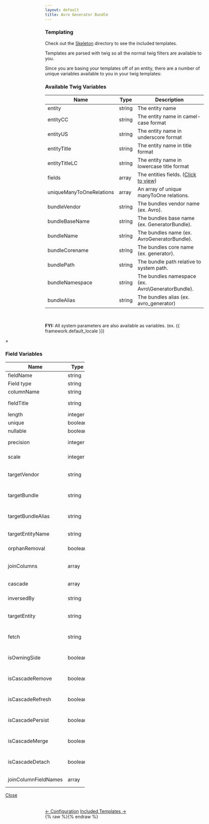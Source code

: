 ```yaml
---
layout: default
title: Avro Generator Bundle
---
```


<div class="page-header">
    <h3>Templating</h3>
</div>
<div class="row">
    <p>Check out the <a href="https://github.com/jdewit/GeneratorBundle/tree/master/Skeleton">Skeleton</a> directory to see the included templates.</p>
    <p>Templates are parsed with twig so all the normal twig filters are available to you.</p>
    <p>Since you are basing your templates off of an entity, there are a number of unique variables available to you in your twig templates:</p>
    <h3>Available Twig Variables</h3>
    <div class="row">
        <table class="table-bordered table-striped table-condensed span11">
            <thead>
                <tr>
                    <th>Name</th>
                    <th>Type</th>
                    <th>Description</th>
                </tr>
            </thead>
            <tbody>
                <tr>
                    <td>entity</td>
                    <td>string</td>
                    <td>The entity name</td>
                </tr>
                <tr>
                    <td>entityCC</td>
                    <td>string</td>
                    <td>The entity name in camel-case format</td>
                </tr>
                <tr>
                    <td>entityUS</td>
                    <td>string</td>
                    <td>The entity name in underscore format</td>
                </tr>
                <tr>
                    <td>entityTitle</td>
                    <td>string</td>
                    <td>The entity name in title format</td>
                </tr>
                <tr>
                    <td>entityTitleLC</td>
                    <td>string</td>
                    <td>The entity name in lowercase title format</td>
                </tr>
                <tr>
                    <td>fields</td>
                    <td>array</td>
                    <td>The entities fields. (<a href="#fields-modal" data-toggle="modal">Click to view</a>)</td>
                </tr>
                <tr>
                    <td>uniqueManyToOneRelations</td>
                    <td>array</td>
                    <td>An array of unique manyToOne relations.</td>
                </tr>
                <tr>
                    <td>bundleVendor</td>
                    <td>string</td>
                    <td>The bundles vendor name (ex. Avro).</td>
                </tr>
                <tr>
                    <td>bundleBaseName</td>
                    <td>string</td>
                    <td>The bundles base name (ex. GeneratorBundle).</td>
                </tr>
                <tr>
                    <td>bundleName</td>
                    <td>string</td>
                    <td>The bundles name (ex. AvroGeneratorBundle).</td>
                </tr>
                <tr>
                    <td>bundleCorename</td>
                    <td>string</td>
                    <td>The bundles core name (ex. generator).</td>
                </tr>
                <tr>
                    <td>bundlePath</td>
                    <td>string</td>
                    <td>The bundle path relative to system path.</td>
                </tr>
                <tr>
                    <td>bundleNamespace</td>
                    <td>string</td>
                    <td>The bundles namespace (ex. Avro\GeneratorBundle).</td>
                </tr>
                <tr>
                    <td>bundleAlias</td>
                    <td>string</td>
                    <td>The bundles alias (ex. avro_generator)</td>
                </tr>
            </tbody>
        </table>
    </div>
    <br />
    <div class="alert alert-info">
        <p><strong>FYI:</strong> All system parameters are also available as variables. (ex. {{ framework.default_locale }})</p>
    </div>
    <div id="fields-modal" class="modal hide fade" style="width: 50%; margin-left: -25%;">
        <div class="modal-header">
            <a class="close" data-dismiss="modal">×</a>
            <h3>Field Variables</h3>
        </div>
        <div class="modal-body">
            <table class="table-condensed table-bordered table-striped" style="width: 100%;">
                <thead>
                    <tr>
                        <th>Name</th>
                        <th>Type</th>
                        <th>Description</th>
                    </tr>
                </thead>
                <tbody>
                    <tr>
                        <td>fieldName</td>
                        <td>string</td>
                        <td>The fields name.</td>
                    </tr>
                    <tr>
                        <td>Field type</td>
                        <td>string</td>
                        <td>The field type.</td>
                    </tr>
                    <tr>
                        <td>columnName</td>
                        <td>string</td>
                        <td>The field column name</td>
                    </tr>
                    <tr>
                        <td>fieldTitle</td>
                        <td>string</td>
                        <td>The field name in title format</td>
                    </tr>
                    <tr>
                        <td>length</td>
                        <td>integer</td>
                        <td>The field length</td>
                    </tr>
                    <tr>
                        <td>unique</td>
                        <td>boolean</td>
                        <td>Is field unique</td>
                    </tr>
                    <tr>
                        <td>nullable</td>
                        <td>boolean</td>
                        <td>Is field nullable</td>
                    </tr>
                    <tr>
                        <td>precision</td>
                        <td>integer</td>
                        <td>The field precision (if type is number)</td>
                    </tr>
                    <tr>
                        <td>scale</td>
                        <td>integer</td>
                        <td>Field scale (if type is number)</td>
                    </tr>
                    <tr>
                        <td>targetVendor</td>
                        <td>string</td>
                        <td>The vendor name of the target entity. (If type is manyToOne)</td>
                    </tr>
                    <tr>
                        <td>targetBundle</td>
                        <td>string</td>
                        <td>The bundle name of the target entity. (If type is manyToOne)</td>
                    </tr>
                    <tr>
                        <td>targetBundleAlias</td>
                        <td>string</td>
                        <td>The bundle alias of the target entity. (If type is manyToOne)</td>
                    </tr>
                    <tr>
                        <td>targetEntityName</td>
                        <td>string</td>
                        <td>The target entity name (If type is manyToOne)</td>
                    </tr>
                    <tr>
                        <td>orphanRemoval</td>
                        <td>boolean</td>
                        <td>Is orphan removal set? (If field is assocation)</td>
                    </tr>
                    <tr>
                        <td>joinColumns</td>
                        <td>array</td>
                        <td>The join columns. [name, referencedColumnName] (If field is association)</td>
                    </tr>
                    <tr>
                        <td>cascade</td>
                        <td>array</td>
                        <td>The fields cascade properties</td>
                    </tr>
                    <tr>
                        <td>inversedBy</td>
                        <td>string</td>
                        <td>The inverse field. (If field is association)</td>
                    </tr>
                    <tr>
                        <td>targetEntity</td>
                        <td>string</td>
                        <td>The target entity class name. (If field is association)</td> 
                    </tr>
                    <tr>
                        <td>fetch</td>
                        <td>string</td>
                        <td>The mappedBy class name. (If field is assocation)</td>
                    </tr>
                    <tr>
                        <td>isOwningSide</td>
                        <td>boolean</td>
                        <td>Is this field the owning side of the relation. (If field is association)</td>
                    </tr>
                    <tr>
                        <td>isCascadeRemove</td>
                        <td>boolean</td>
                        <td>Is cascade remove property set? (If field is association)</td>
                    </tr>
                    <tr>
                        <td>isCascadeRefresh</td>
                        <td>boolean</td>
                        <td>Is cascade refresh property set? (If field is association)</td>
                    </tr>
                    <tr>
                        <td>isCascadePersist</td>
                        <td>boolean</td>
                        <td>Is cascade persist property set? (If field is association)</td>
                    </tr>
                    <tr>
                        <td>isCascadeMerge</td>
                        <td>boolean</td>
                        <td>Is cascade merge property set? (If field is association)</td>
                    </tr>
                    <tr>
                        <td>isCascadeDetach</td>
                        <td>boolean</td>
                        <td>Is cascade detach property set? (If field is association)</td>
                    </tr>
                    <tr>
                        <td>joinColumnFieldNames</td>
                        <td>array</td>
                        <td>Join column field names. (If field is association)</td>
                    </tr>
                </tbody>
            </table>
        </div>
        <div class="modal-footer">
            <a href="#" class="btn" data-dismiss="modal">Close</a>
        </div>
    </div>
    <br />
</div>
<br />
<a class="btn pull-left" href="configuration.html">&larr; Configuration</a>
<a class="btn pull-right" href="includedTemplates.html">Included Templates &rarr;</a>

<div class="hide">{% raw %}{% endraw %}</div>
